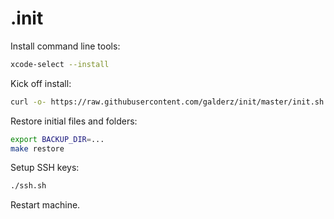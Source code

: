 # .init

Install command line tools:

```bash
xcode-select --install
```

Kick off install:

```bash
curl -o- https://raw.githubusercontent.com/galderz/init/master/init.sh | bash
```

Restore initial files and folders:

```bash
export BACKUP_DIR=...
make restore
```

Setup SSH keys:

```bash
./ssh.sh
```

Restart machine.
